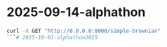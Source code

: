 # 2025-09-14-alphathon

```bash
curl -X GET "http://0.0.0.0:8000/simple-brownian"
```# 2025-10-01-alphathon2025
